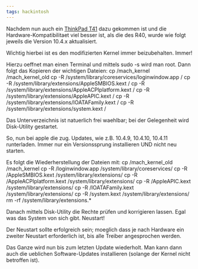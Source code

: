 ```yaml
---
tags: hackintosh
---
```

Nachdem nun auch ein [ThinkPad T41](http://thinkwiki.de/T41) dazu gekommen ist und die Hardware-Kompatibilitaet viel besser ist, als die des R40, wurde wie folgt jeweils die Version 10.4.x aktualisiert.

Wichtig hierbei ist es den modifizierten Kernel immer beizubehalten. Immer!

Hierzu oeffnet man einen Terminal und mittels sudo -s wird man root. Dann folgt das Kopieren der wichtigen Dateien:
cp /mach_kernel /mach_kernel_old
cp -R /system/library/coreservices/loginwindow.app /
cp -R /system/library/extensions/AppleSMBIOS.kext /
cp -R /system/library/extensions/AppleACPIplatform.kext /
cp -R /system/library/extensions/AppleAPIC.kext /
cp -R /system/library/extensions/IOATAFamily.kext /
cp -R /system/library/extensions/system.kext /

Das Unterverzeichnis ist natuerlich frei waehlbar; bei der Gelegenheit wird Disk-Utility gestartet.

So, nun bei apple die zug. Updates, wie z.B. 10.4.9, 10.4.10, 10.4.11 runterladen. Immer nur ein Versionssprung installieren UND nicht neu starten.

Es folgt die Wiederherstellung der Dateien mit:
cp /mach_kernel_old /mach_kernel
cp -R /loginwindow.app /system/library/coreservices/
cp -R /AppleSMBIOS.kext /system/library/extensions/
cp -R /AppleACPIplatform.kext /system/library/extensions/
cp -R /AppleAPIC.kext /system/library/extensions/
cp -R /IOATAFamily.kext /system/library/extensions/
cp -R /system.kext /system/library/extensions/
rm -rf /system/library/extensions.*

Danach mittels Disk-Utility die Rechte prüfen und korrigieren lassen. Egal was das System von sich gibt. Neustart!

Der Neustart sollte erfolgreich sein; moeglich dass je nach Hardware ein zweiter Neustart erforderlich ist, bis alle Treiber angesprochen werden.

Das Ganze wird nun bis zum letzten Update wiederholt. Man kann dann auch die ueblichen Software-Updates installieren (solange der Kernel nicht betroffen ist).
